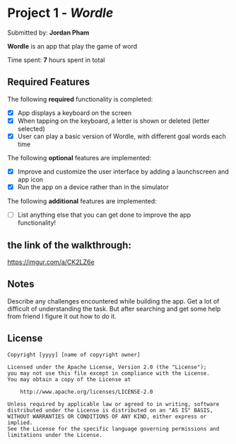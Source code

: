 # Project 1 - *Wordle*

Submitted by: **Jordan Pham**

**Wordle** is an app that play the game of word 

Time spent: **7** hours spent in total

## Required Features

The following **required** functionality is completed:

- [X] App displays a keyboard on the screen
- [X] When tapping on the keyboard, a letter is shown or deleted (letter selected)
- [X] User can play a basic version of Wordle, with different goal words each time

The following **optional** features are implemented:

- [X] Improve and customize the user interface by adding a launchscreen and app icon
- [X] Run the app on a device rather than in the simulator

The following **additional** features are implemented:

- [ ] List anything else that you can get done to improve the app functionality!
## the link of the walkthrough: 
https://imgur.com/a/CK2LZ6e
## Notes

Describe any challenges encountered while building the app.
Get a lot of difficult of understanding the task. But after searching and get some help from friend I figure it out how to do it. 
## License

    Copyright [yyyy] [name of copyright owner]

    Licensed under the Apache License, Version 2.0 (the "License");
    you may not use this file except in compliance with the License.
    You may obtain a copy of the License at

        http://www.apache.org/licenses/LICENSE-2.0

    Unless required by applicable law or agreed to in writing, software
    distributed under the License is distributed on an "AS IS" BASIS,
    WITHOUT WARRANTIES OR CONDITIONS OF ANY KIND, either express or implied.
    See the License for the specific language governing permissions and
    limitations under the License.
